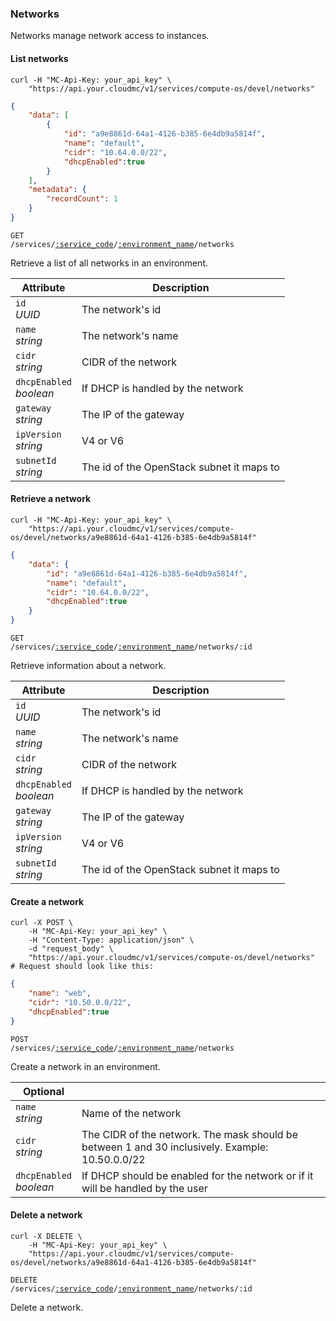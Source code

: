 ### Networks

Networks manage network access to instances.

#### List networks

```shell
curl -H "MC-Api-Key: your_api_key" \
    "https://api.your.cloudmc/v1/services/compute-os/devel/networks"
```
```json
{
    "data": [
        {
            "id": "a9e8861d-64a1-4126-b385-6e4db9a5814f",
            "name": "default",
            "cidr": "10.64.0.0/22",
            "dhcpEnabled":true
        }
    ],
    "metadata": {
        "recordCount": 1
    }
}
```

<code>GET /services/<a href="#service-connections">:service_code</a>/<a href="#environments">:environment_name</a>/networks</code>

Retrieve a list of all networks in an environment.

| Attribute                  | Description                          |
| -------------------------- | ------------------------------------ |
| `id`<br/>*UUID*            | The network's id              |
| `name`<br/>*string*        | The network's name            |
| `cidr`<br/>*string* | CIDR of the network |
| `dhcpEnabled`<br/>*boolean* | If DHCP is handled by the network |
| `gateway`<br/>*string* | The IP of the gateway |
| `ipVersion`<br/>*string* | V4 or V6 |
| `subnetId`<br/>*string* | The id of the OpenStack subnet it maps to|

#### Retrieve a network

```shell
curl -H "MC-Api-Key: your_api_key" \
    "https://api.your.cloudmc/v1/services/compute-os/devel/networks/a9e8861d-64a1-4126-b385-6e4db9a5814f"
```
```json
{
    "data": {
        "id": "a9e8861d-64a1-4126-b385-6e4db9a5814f",
        "name": "default",
        "cidr": "10.64.0.0/22",
        "dhcpEnabled":true
    }
}
```

<code>GET /services/<a href="#service-connections">:service_code</a>/<a href="#environments">:environment_name</a>/networks/:id</code>

Retrieve information about a network.

| Attribute                  | Description                          |
| -------------------------- | ------------------------------------ |
| `id`<br/>*UUID*            | The network's id              |
| `name`<br/>*string*        | The network's name            |
| `cidr`<br/>*string* | CIDR of the network |
| `dhcpEnabled`<br/>*boolean* | If DHCP is handled by the network |
| `gateway`<br/>*string* | The IP of the gateway |
| `ipVersion`<br/>*string* | V4 or V6 |
| `subnetId`<br/>*string* | The id of the OpenStack subnet it maps to|

#### Create a network

```shell
curl -X POST \
    -H "MC-Api-Key: your_api_key" \
    -H "Content-Type: application/json" \
    -d "request_body" \
    "https://api.your.cloudmc/v1/services/compute-os/devel/networks"
# Request should look like this:
```
```json
{
    "name": "web",
    "cidr": "10.50.0.0/22",
    "dhcpEnabled":true
}
```

<code>POST /services/<a href="#service-connections">:service_code</a>/<a href="#environments">:environment_name</a>/networks</code>

Create a network in an environment.

Optional | &nbsp;
------ | -----------
`name`<br/>*string* | Name of the network
`cidr`<br/>*string* | The CIDR of the network. The mask should be between 1 and 30 inclusively. Example: 10.50.0.0/22
`dhcpEnabled`<br/>*boolean* | If DHCP should be enabled for the network or if it will be handled by the user


#### Delete a network

```shell
curl -X DELETE \
    -H "MC-Api-Key: your_api_key" \
    "https://api.your.cloudmc/v1/services/compute-os/devel/networks/a9e8861d-64a1-4126-b385-6e4db9a5814f"
```

<code>DELETE /services/<a href="#service-connections">:service_code</a>/<a href="#environments">:environment_name</a>/networks/:id</code>

Delete a network.
